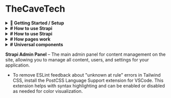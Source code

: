 # TheCaveTech

<details>
    <summary><strong>🚀 Getting Started / Setup</strong></summary>

This setup is designed for testing purposes only, as the company prefers to handle deployment themselves.
<details>
<summary><strong>
1. Installation
</strong></summary>

Both frontend and backend have `.env.example` files.  
0. Create `.env` files in both frontend and backend folders and copy the contents from `.env.example` into `.env`.

<strong>Backend:</strong>  
1. In the project root, you'll find a zipped database file.  
     Unzip it.  
2. Start MySQL Workbench  
3. Go to your root connection in Workbench → Administration → Users and Privileges → Add Account →  
     Enter `DATABASE_USERNAME` and `DATABASE_PASSWORD` as specified in your backend `.env` file  
4. In Administrative Roles, select all and click Apply  
5. Go to MySQL Connections and create a connection with the username from step 3  
6. Enter the connection you just created  
7. From the menu, select Server → Data Import  
8. Choose "Import from Self-contained File" and select the file from step 1  
9. For "Default Schema to be Imported To", choose "New" and enter `DATABASE_NAME` as in your `.env`  
10. Select the schema from "Default Target Schema" and click Start Import  
11. Refresh Schemas, and in Query, write `USE "database_name_from_env"` (e.g., `USE thecavetech`)

<strong>Frontend:</strong>  
After setting up `.env` in the root folder (where `.env.example` is):

**To Run:**

# Backend
In your terminal:  
12. `cd backend`  
13. `npm i`  
14. `npm run develop`
14. Navigate to the backend URL specified in your frontend `.env`  
15. If using our database file and prompted to create a user, use:  
        - Email: test@den.no  
        - Password: Gokstad1234  

#Frontend

In the terminal:  
1. `cd frontend`  
2. `npm i`
3. `npm run dev`
4. Navigate to the frontend URL specified in your `.env`

**Testing:**  
1. `cd frontend`  
2. `npm run test` to run tests

</details>
<details>
<summary><strong>
🔐 2. Setting up OAuth / 3rd-party SSO Providers <br>
<strong>For testing:</strong>
</strong></summary>

#### ✅ Google

1. Go to: [https://console.cloud.google.com/welcome](https://console.cloud.google.com/welcome)  
     Click **Select a project** and create a new project.

2. Go to: [https://console.cloud.google.com/apis/credentials](https://console.cloud.google.com/apis/credentials)  
     Click **Create credentials** → Select **OAuth client ID**

     - **Application type:** Web Application  
     - **Name:** Any name for your client  
     - **Authorized redirect URIs (for testing):**
         - `http://localhost:3000/api/auth/callback/google`
         - `http://localhost:1337/api/connect/google/callback`

3. Go to: [https://console.cloud.google.com/auth/branding](https://console.cloud.google.com/auth/branding)  
     Here you can configure the **OAuth consent screen**.  
     The following is **not required for testing**, but **mandatory for deployment**:

     - Application name  
     - Support email  
     - Application logo (optional)  
     - Privacy policy and terms of service  
     - Authorized domains such as:
         - `https://www.thecavetech.org`
         - Domains used in redirect URIs

---

#### ✅ Facebook

1. Go to: [https://developers.facebook.com/](https://developers.facebook.com/)  
     Create a new app for OAuth.

2. Follow the guide:  
     [Learning Strapi Authentication Flows with the Facebook Provider](https://strapi.io/blog/learning-strapi-authentication-flows-with-the-facebook-provider)

3. **Testing locally with Ngrok:**  
     - Run `ngrok http 3000` to generate a public URL.  
     - Use this as the redirect URI in the Facebook Developer Portal, e.g.:  
         `https://abc123.ngrok.io/api/auth/callback/facebook`  
     - For deployment, replace with your production URL:  
         `https://yourdomain.com/api/auth/callback/facebook`

---

#### ⚠️ Microsoft

- **Not tested**, as it requires a credit card for the trial period.  
- The code is implemented **universally** and should work with Microsoft and other providers like Google and Facebook.

---

### ⚙️ Configuration in Strapi

1. Go to the **Strapi Admin Panel**
2. Navigate to **Settings**
3. Under **Users & Permissions Plugin**, select **Providers**
4. Choose your desired OAuth provider
5. Enter:
     - **Client ID** and **Client Secret** from previous steps (Google/Facebook)
6. Add the following redirect URLs:

     - Google: `http://localhost:3000/api/auth/callback/google`  
     - Facebook: `http://localhost:3000/api/auth/callback/facebook`

7. For Microsoft: The redirect URL is generated automatically in Strapi

<details>
    <summary><strong>🖼️ Show Image</strong></summary>

    ![Screenshot](/ImagesForReadme/StrapiAddOauth.png)

    > 🔄 Remember to update **Authorized redirect URIs** when deploying the application so they point to the correct production URL.

</details>
</details>

<details>
<summary><strong>
🔐 3. Setting up SendGrid <br>
<strong>For testing:</strong>
</strong></summary>

1. Enable email in the Strapi admin panel:  
     Settings → Users & Permissions Plugin → Providers → Email → Enable > True → Save

2. Log in or register at https://app.sendgrid.com/  
3. Create a new sender  
4. Verify your email  
5. Go to API settings and create an API key  
6. After setup, save the API key in your `.env` file:  
     ```
     SENDGRID_API_KEY=
     DEFAULT_FROM_EMAIL=
     DEFAULT_REPLY_TO_EMAIL=
     ```
     Use the same values as when you created the sender.

**SendGrid: Unauthorized Error issue while using SendGrid Email API**  
[Help Article](https://help.twilio.com/articles/10284917001627)

</details>



</details>

<details><summary><strong># How to use Strapi</strong></summary>
# Plugins.ts
#
</details>

<details><summary><strong># How to use Strapi</strong></summary></details>

<details><summary><strong># How pages work</strong></summary></details>

<details><summary><strong># Universal components</strong></summary></details>


**Strapi Admin Panel** – The main admin panel for content management on the site, allowing you to manage all content, users, and settings for your application.

- To remove ESLint feedback about "unknown at rule" errors in Tailwind CSS, install the PostCSS Language Support extension for VSCode. This extension helps with syntax highlighting and can be enabled or disabled as needed for color visualization.





